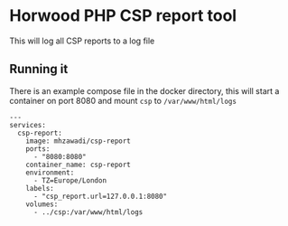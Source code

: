 # Horwood PHP CSP report tool

This will log all CSP reports to a log file

## Running it

There is an example compose file in the docker directory, this will start a container on port 8080 and mount `csp` to `/var/www/html/logs`

```
---
services:
  csp-report:
    image: mhzawadi/csp-report
    ports:
      - "8080:8080"
    container_name: csp-report
    environment:
      - TZ=Europe/London
    labels:
      - "csp_report.url=127.0.0.1:8080"
    volumes:
      - ../csp:/var/www/html/logs
```
